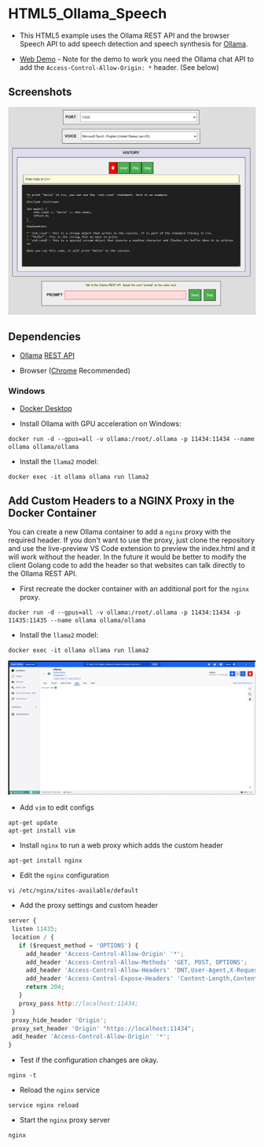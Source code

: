 # HTML5_Ollama_Speech

* This HTML5 example uses the Ollama REST API and the browser Speech API to add speech detection and speech synthesis for [Ollama](https://ollama.ai).

* [Web Demo](https://tgraupmann.github.io/HTML5_Ollama_Speech/) - Note for the demo to work you need the Ollama chat API to add the `Access-Control-Allow-Origin: *` header. (See below)

## Screenshots

![image_1](/images/image_1.png)

## Dependencies

* [Ollama](https://ollama.ai) [REST API](https://github.com/jmorganca/ollama/blob/main/docs/api.md#generate-a-chat-completion)

* Browser ([Chrome](https://www.google.com/chrome/) Recommended)

### Windows

* [Docker Desktop](https://www.docker.com/products/docker-desktop/)

* Install Ollama with GPU acceleration on Windows:

```shell
docker run -d --gpus=all -v ollama:/root/.ollama -p 11434:11434 --name ollama ollama/ollama
```

* Install the `llama2` model:

```shell
docker exec -it ollama ollama run llama2
```

## Add Custom Headers to a NGINX Proxy in the Docker Container

You can create a new Ollama container to add a `nginx` proxy with the required header. If you don't want to use the proxy, just clone the repository and use the live-preview VS Code extension to preview the index.html and it will work without the header. In the future it would be better to modify the client Golang code to add the header so that websites can talk directly to the Ollama REST API.

* First recreate the docker container with an additional port for the `nginx` proxy.

```shell
docker run -d --gpus=all -v ollama:/root/.ollama -p 11434:11434 -p 11435:11435 --name ollama ollama/ollama
```

* Install the `llama2` model:

```shell
docker exec -it ollama ollama run llama2
```

![image_2](/images/image_2.png)

* Add `vim` to edit configs

```shell
apt-get update
apt-get install vim
```

* Install `nginx` to run a web proxy which adds the custom header

```shell
apt-get install nginx
```

* Edit the `nginx` configuration

```shell
vi /etc/nginx/sites-available/default
```

* Add the proxy settings and custom header

```js
server {
 listen 11435;
 location / {
   if ($request_method = 'OPTIONS') {
     add_header 'Access-Control-Allow-Origin' '*';
     add_header 'Access-Control-Allow-Methods' 'GET, POST, OPTIONS';
     add_header 'Access-Control-Allow-Headers' 'DNT,User-Agent,X-Requested-With,If-Modified-Since,Cache-Control,Content-Type,Range';
     add_header 'Access-Control-Expose-Headers' 'Content-Length,Content-Range';
     return 204;
   }
   proxy_pass http://localhost:11434;
 }
 proxy_hide_header 'Origin';
 proxy_set_header 'Origin' "https://localhost:11434";
 add_header 'Access-Control-Allow-Origin' '*';
}
```

* Test if the configuration changes are okay.

```shell
nginx -t
```

* Reload the `nginx` service

```shell
service nginx reload
```

* Start the `nginx` proxy server

```shell
nginx
```
